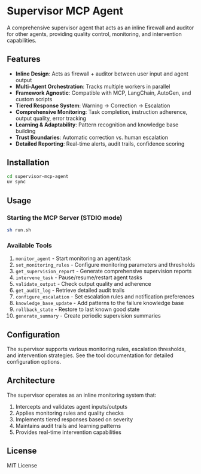 # Supervisor MCP Agent

A comprehensive supervisor agent that acts as an inline firewall and auditor for other agents, providing quality control, monitoring, and intervention capabilities.

## Features

- **Inline Design**: Acts as firewall + auditor between user input and agent output
- **Multi-Agent Orchestration**: Tracks multiple workers in parallel
- **Framework Agnostic**: Compatible with MCP, LangChain, AutoGen, and custom scripts
- **Tiered Response System**: Warning → Correction → Escalation
- **Comprehensive Monitoring**: Task completion, instruction adherence, output quality, error tracking
- **Learning & Adaptability**: Pattern recognition and knowledge base building
- **Trust Boundaries**: Automatic correction vs. human escalation
- **Detailed Reporting**: Real-time alerts, audit trails, confidence scoring

## Installation

```bash
cd supervisor-mcp-agent
uv sync
```

## Usage

### Starting the MCP Server (STDIO mode)

```bash
sh run.sh
```

### Available Tools

1. `monitor_agent` - Start monitoring an agent/task
2. `set_monitoring_rules` - Configure monitoring parameters and thresholds
3. `get_supervision_report` - Generate comprehensive supervision reports
4. `intervene_task` - Pause/resume/restart agent tasks
5. `validate_output` - Check output quality and adherence
6. `get_audit_log` - Retrieve detailed audit trails
7. `configure_escalation` - Set escalation rules and notification preferences
8. `knowledge_base_update` - Add patterns to the failure knowledge base
9. `rollback_state` - Restore to last known good state
10. `generate_summary` - Create periodic supervision summaries

## Configuration

The supervisor supports various monitoring rules, escalation thresholds, and intervention strategies. See the tool documentation for detailed configuration options.

## Architecture

The supervisor operates as an inline monitoring system that:
1. Intercepts and validates agent inputs/outputs
2. Applies monitoring rules and quality checks
3. Implements tiered responses based on severity
4. Maintains audit trails and learning patterns
5. Provides real-time intervention capabilities

## License

MIT License
